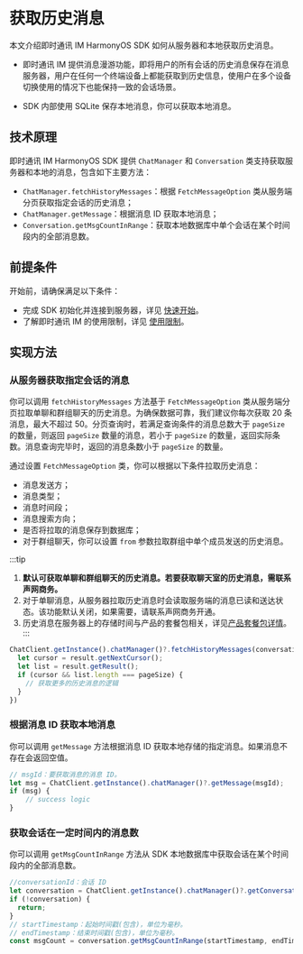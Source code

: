 # 获取历史消息

<Toc />

本文介绍即时通讯 IM HarmonyOS SDK 如何从服务器和本地获取历史消息。

- 即时通讯 IM 提供消息漫游功能，即将用户的所有会话的历史消息保存在消息服务器，用户在任何一个终端设备上都能获取到历史信息，使用户在多个设备切换使用的情况下也能保持一致的会话场景。

- SDK 内部使用 SQLite 保存本地消息，你可以获取本地消息。

## 技术原理

即时通讯 IM HarmonyOS SDK 提供 `ChatManager` 和 `Conversation` 类支持获取服务器和本地的消息，包含如下主要方法：

- `ChatManager.fetchHistoryMessages`：根据 `FetchMessageOption` 类从服务端分页获取指定会话的历史消息；
- `ChatManager.getMessage`：根据消息 ID 获取本地消息；
- `Conversation.getMsgCountInRange`：获取本地数据库中单个会话在某个时间段内的全部消息数。

## 前提条件

开始前，请确保满足以下条件：

- 完成 SDK 初始化并连接到服务器，详见 [快速开始](quickstart.html)。
- 了解即时通讯 IM 的使用限制，详见 [使用限制](limitation.html)。

## 实现方法

### 从服务器获取指定会话的消息

你可以调用 `fetchHistoryMessages` 方法基于 `FetchMessageOption` 类从服务端分页拉取单聊和群组聊天的历史消息。为确保数据可靠，我们建议你每次获取 20 条消息，最大不超过 50。分页查询时，若满足查询条件的消息总数大于 `pageSize` 的数量，则返回 `pageSize` 数量的消息，若小于 `pageSize` 的数量，返回实际条数。消息查询完毕时，返回的消息条数小于 `pageSize` 的数量。

通过设置 `FetchMessageOption` 类，你可以根据以下条件拉取历史消息：

- 消息发送方；
- 消息类型；
- 消息时间段；
- 消息搜索方向；
- 是否将拉取的消息保存到数据库；
- 对于群组聊天，你可以设置 `from` 参数拉取群组中单个成员发送的历史消息。

:::tip
1. **默认可获取单聊和群组聊天的历史消息。若要获取聊天室的历史消息，需联系声网商务。**
2. 对于单聊消息，从服务器拉取历史消息时会读取服务端的消息已读和送达状态。该功能默认关闭，如果需要，请联系声网商务开通。
3. 历史消息在服务器上的存储时间与产品的套餐包相关，详见[产品套餐包详情](billing_strategy.html#套餐包功能详情)。
:::

```typescript
ChatClient.getInstance().chatManager()?.fetchHistoryMessages(conversationId, conversationType, pageSize, cursor, fetchMessageOption).then((result) => {
  let cursor = result.getNextCursor();
  let list = result.getResult();
  if (cursor && list.length === pageSize) {
    // 获取更多的历史消息的逻辑
  }
})
```

### 根据消息 ID 获取本地消息

你可以调用 `getMessage` 方法根据消息 ID 获取本地存储的指定消息。如果消息不存在会返回空值。

```typescript
// msgId：要获取消息的消息 ID。
let msg = ChatClient.getInstance().chatManager()?.getMessage(msgId);
if (msg) {
    // success logic
}
```

### 获取会话在一定时间内的消息数

你可以调用 `getMsgCountInRange` 方法从 SDK 本地数据库中获取会话在某个时间段内的全部消息数。

```typescript
//conversationId：会话 ID
let conversation = ChatClient.getInstance().chatManager()?.getConversation(conversationId);
if (!conversation) {
  return;
}
// startTimestamp：起始时间戳(包含)，单位为毫秒。
// endTimestamp：结束时间戳(包含)，单位为毫秒。
const msgCount = conversation.getMsgCountInRange(startTimestamp, endTimestamp);
```